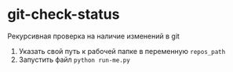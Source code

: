 # git-check-status
Рекурсивная проверка на наличие изменений в git

1) Указать свой путь к рабочей папке в переменную <code>repos_path</code>
2) Запустить файл <code>python run-me.py</code>
